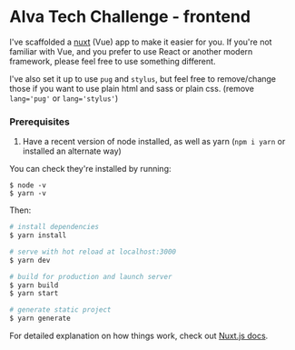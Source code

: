 # Alva Tech Challenge - frontend

I've scaffolded a [nuxt](https://nuxtjs.org/) (Vue) app to make it easier for you. If you're not familiar with Vue, and you prefer to use React or another modern framework, please feel free to use something different.

I've also set it up to use `pug` and `stylus`, but feel free to remove/change those if you want to use plain html and sass or plain css. (remove `lang='pug'` or `lang='stylus'`)

### Prerequisites

1. Have a recent version of node installed, as well as yarn (`npm i yarn` or installed an alternate way)

You can check they're installed by running:

```
$ node -v
$ yarn -v
```

Then:

```bash
# install dependencies
$ yarn install

# serve with hot reload at localhost:3000
$ yarn dev

# build for production and launch server
$ yarn build
$ yarn start

# generate static project
$ yarn generate
```

For detailed explanation on how things work, check out [Nuxt.js docs](https://nuxtjs.org).
